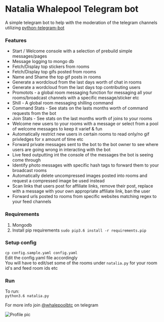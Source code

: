 # Natalia Whalepool Telegram bot 

A simple telegram bot to help with the moderation of the telegram channels utilizing [python-telegram-bot](https://github.com/python-telegram-bot/python-telegram-bot)

### Features  
- Start / Welcome console with a selection of prebuild simple messages/pages  
- Message logging to mongo db   
- Fetch/Display top stickers from rooms  
- Fetch/Display top gifs posted from rooms  
- Name and Shame the top gif posts in rooms  
- Generate a wordcloud from the last days worth of chat in rooms  
- Generate a wordcloud from the last days top contributing users  
- Promotots - a global room messaging function for messaging all your rooms/broadcast channels with a specific message/sticker etc  
- Shill - A global room messaging shilling command   
- Command Stats - See stats on the lasts months worth of command requests from the bot  
- Join Stats - See stats on the last months worth of joins to your rooms  
- Welcome new users to your rooms with a message or select from a pool of welcome messages to keep it varief & fun  
- Automatically restrict new users in certain rooms to read only/no gif privledges for x amount of time etc  
- Forward private messages sent to the bot to the bot owner to see where users are going wrong in interacting with the bot  
- Live feed outputting int the console of the messages the bot is seeing come through  
- Identify photo messages with specific hash tags to forward them to your broadcast rooms  
- Automatically delete uncompressed images posted into rooms and request a compressed image be used instead  
- Scan links that users post for affiliate links, remove their post, replace with a message with your own appropriate affiliate link, ban the user  
- Forward urls posted to rooms from specific websites matching regex to your feed channels  
  

### Requirements
1) Mongodb  
2) Install pip requirements `sudo pip3.6 install -r requirements.pip`    

### Setup config
`cp config.sample.yaml config.yaml`  
Edit the config.yaml file accordingly  
You will have to edit/set some of the rooms under `natalia.py` for your room id's and feed room ids etc  

### Run
To run:  
`python3.6 natalia.py`

For more info join [@whalepoolbtc](https://t.me/whalepoolbtc) on telegram   

![Profile pic](http://i.imgur.com/iIUSRDG.jpg)